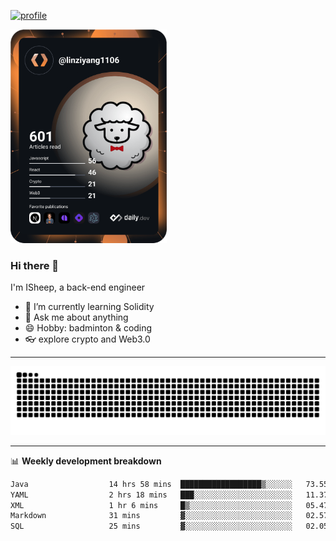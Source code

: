[![profile](https://user-images.githubusercontent.com/54968314/208005045-e4b42f3b-833d-4242-bfcc-e764865553a2.svg)](https://www.calligrapher.ai/)

<a href="https://app.daily.dev/linziyang1106"><img src="/devcard.png" width="250" alt="ISheep's Dev Card"/></a>

### Hi there 🐏

I'm ISheep, a back-end engineer

- 🔭 I’m currently learning Solidity
- 💬 Ask me about anything
- 😄 Hobby: badminton & coding
- 👓 explore crypto and Web3.0

-------

![](https://raw.githubusercontent.com/ISheepp/ISheepp/output/github-contribution-grid-snake.svg)

-------

📊 **Weekly development breakdown**
<!--START_SECTION:waka-->

```txt
Java                  14 hrs 58 mins  ██████████████████▒░░░░░░   73.55 %
YAML                  2 hrs 18 mins   ███░░░░░░░░░░░░░░░░░░░░░░   11.37 %
XML                   1 hr 6 mins     █▒░░░░░░░░░░░░░░░░░░░░░░░   05.47 %
Markdown              31 mins         ▓░░░░░░░░░░░░░░░░░░░░░░░░   02.57 %
SQL                   25 mins         ▓░░░░░░░░░░░░░░░░░░░░░░░░   02.05 %
```

<!--END_SECTION:waka-->
